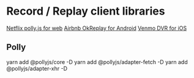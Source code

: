 # Record / Replay client libraries

[Netflix polly.js for web](https://netflix.github.io/pollyjs/#/README)
[Airbnb OkReplay for Android](https://github.com/airbnb/okreplay)
[Venmo DVR for iOS](https://github.com/venmo/DVR)

## Polly

yarn add @pollyjs/core -D
yarn add @pollyjs/adapter-fetch -D
yarn add @pollyjs/adapter-xhr -D

